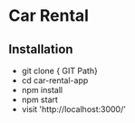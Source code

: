 #  Car Rental
## Installation
- git clone { GIT Path}
- cd car-rental-app
- npm install
- npm start
- visit 'http://localhost:3000/'
